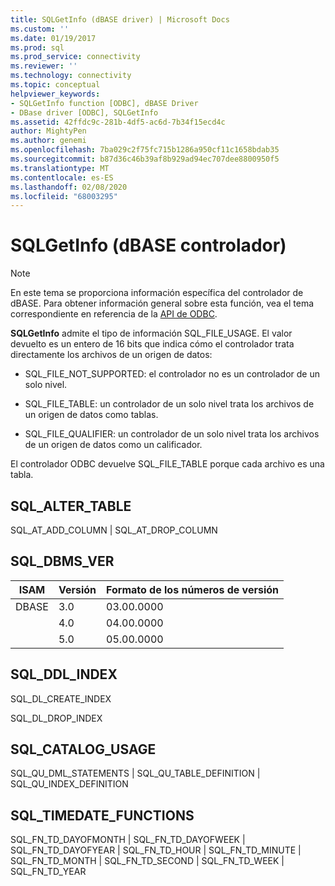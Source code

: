 ```yaml
---
title: SQLGetInfo (dBASE driver) | Microsoft Docs
ms.custom: ''
ms.date: 01/19/2017
ms.prod: sql
ms.prod_service: connectivity
ms.reviewer: ''
ms.technology: connectivity
ms.topic: conceptual
helpviewer_keywords:
- SQLGetInfo function [ODBC], dBASE Driver
- DBase driver [ODBC], SQLGetInfo
ms.assetid: 42ffdc9c-281b-4df5-ac6d-7b34f15ecd4c
author: MightyPen
ms.author: genemi
ms.openlocfilehash: 7ba029c2f75fc715b1286a950cf11c1658bdab35
ms.sourcegitcommit: b87d36c46b39af8b929ad94ec707dee8800950f5
ms.translationtype: MT
ms.contentlocale: es-ES
ms.lasthandoff: 02/08/2020
ms.locfileid: "68003295"
---
```

# <a name="sqlgetinfo-dbase-driver"></a>SQLGetInfo (dBASE controlador)
> [!NOTE]  
>  En este tema se proporciona información específica del controlador de dBASE. Para obtener información general sobre esta función, vea el tema correspondiente en referencia de la [API de ODBC](../../odbc/reference/syntax/odbc-api-reference.md).  
  
 **SQLGetInfo** admite el tipo de información SQL_FILE_USAGE. El valor devuelto es un entero de 16 bits que indica cómo el controlador trata directamente los archivos de un origen de datos:  
  
-   SQL_FILE_NOT_SUPPORTED: el controlador no es un controlador de un solo nivel.  
  
-   SQL_FILE_TABLE: un controlador de un solo nivel trata los archivos de un origen de datos como tablas.  
  
-   SQL_FILE_QUALIFIER: un controlador de un solo nivel trata los archivos de un origen de datos como un calificador.  
  
 El controlador ODBC devuelve SQL_FILE_TABLE porque cada archivo es una tabla.  
  
## <a name="sql_alter_table"></a>SQL_ALTER_TABLE  
 SQL_AT_ADD_COLUMN &#124; SQL_AT_DROP_COLUMN  
  
## <a name="sql_dbms_ver"></a>SQL_DBMS_VER  
  
|ISAM|Versión|Formato de los números de versión|  
|----------|-------------|-------------------------------|  
|DBASE|3.0|03.00.0000|  
||4.0|04.00.0000|  
||5.0|05.00.0000|  
  
## <a name="sql_ddl_index"></a>SQL_DDL_INDEX  
 SQL_DL_CREATE_INDEX  
  
 SQL_DL_DROP_INDEX  
  
## <a name="sql_catalog_usage"></a>SQL_CATALOG_USAGE  
 SQL_QU_DML_STATEMENTS &#124; SQL_QU_TABLE_DEFINITION &#124; SQL_QU_INDEX_DEFINITION  
  
## <a name="sql_timedate_functions"></a>SQL_TIMEDATE_FUNCTIONS  
 SQL_FN_TD_DAYOFMONTH &#124; SQL_FN_TD_DAYOFWEEK &#124; SQL_FN_TD_DAYOFYEAR &#124; SQL_FN_TD_HOUR &#124; SQL_FN_TD_MINUTE &#124; SQL_FN_TD_MONTH &#124; SQL_FN_TD_SECOND &#124; SQL_FN_TD_WEEK &#124; SQL_FN_TD_YEAR

